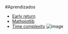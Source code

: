 #Aprendizados
 - [Early return](https://medium.com/swlh/return-early-pattern-3d18a41bba8) 
 - [Mathplotlib](https://www.alura.com.br/artigos/criando-graficos-no-python-com-a-matplotlib)
 - [Time complexity](https://wiki.python.org/moin/TimeComplexity)
 ![image](https://user-images.githubusercontent.com/43764175/97127842-7d600c80-1719-11eb-8b99-1ff611dcf0fc.png)
